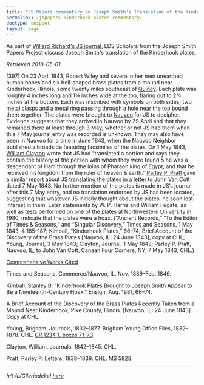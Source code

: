 ```yaml
---
title: "JS Papers commentary on Joseph Smith's Translation of the Kinderhook Plates"
permalink: /jspapers-kinderhook-plates-commentary/
doctype: snippet
layout: page
---
```


As part of [Willard Richard's JS journal](http://www.josephsmithpapers.org/paper-summary/journal-december-1842-june-1844-book-2-10-march-1843-14-july-1843/201#full-transcript), LDS Scholars from the Joseph Smith Papers Project discuss Joseph Smith's translation of the Kinderhook plates.

_Retrieved 2018-05-01_

\[397\] On 23 April 1843, Robert Wiley and several other men unearthed human bones and six bell-shaped brass plates from a mound near Kinderhook, Illinois, some twenty miles southeast of [Quincy](http://www.josephsmithpapers.org/place/quincy-illinois). Each plate was roughly 4 inches long and 1¾ inches wide at the top, flaring out to 2¾ inches at the bottom. Each was inscribed with symbols on both sides; two metal clasps and a metal ring passing through a hole near the top bound them together. The plates were brought to [Nauvoo](http://www.josephsmithpapers.org/place/nauvoo-illinois) for JS to decipher. Evidence suggests that they arrived in Nauvoo by 29 April and that they remained there at least through 3 May; whether or not JS had them when this 7 May journal entry was recorded is unknown. They may also have been in Nauvoo for a time in June 1843, when the Nauvoo Neighbor published a broadside featuring facsimiles of the plates. On 1 May 1843, [William Clayton](http://www.josephsmithpapers.org/person/william-clayton) wrote that JS had “translated a portion and says they contain the history of the person with whom they were found & he was a descendant of Ham through the loins of Pharaoh king of Egypt, and that he received his kingdom from the ruler of heaven & earth.” [Parley P. Pratt](http://www.josephsmithpapers.org/person/parley-parker-pratt) gave a similar report about JS translating the plates in a letter to John Van Cott dated 7 May 1843. No further mention of the plates is made in JS’s journal after this 7 May entry, and no translation endorsed by JS has been located, suggesting that whatever JS initially thought about the plates, he soon lost interest in them. Later statements by W. P. Harris and William Fugate, as well as tests performed on one of the plates at Northwestern University in 1980, indicate that the plates were a hoax. (“Ancient Records,” “To the Editor of Times & Seasons,” and “Singular Discovery,” Times and Seasons, 1 May 1843, 4:185–187; Kimball, “Kinderhook Plates,” 66–74; Brief Account of the Discovery of the Brass Plates [Nauvoo, IL: 24 June 1843], copy at CHL; Young, Journal, 3 May 1843; Clayton, Journal, 1 May 1843; Parley P. Pratt, Nauvoo, IL, to John Van Cott, Canaan Four Corners, NY, 7 May 1843, CHL.)  

[Comprehensive Works Cited](http://www.josephsmithpapers.org/works-cited)

Times and Seasons. Commerce/Nauvoo, IL. Nov. 1839–Feb. 1846.

Kimball, Stanley B. “Kinderhook Plates Brought to Joseph Smith Appear to Be a Nineteenth-Century Hoax.” Ensign, Aug. 1981, 66–74.

A Brief Account of the Discovery of the Brass Plates Recently Taken from a Mound Near Kinderhook, Pike County, Illinois. [Nauvoo, IL: 24 June 1843]. Copy at CHL.

Young, Brigham. Journals, 1832–1877. Brigham Young Office Files, 1832–1878. CHL. [CR 1234 1, boxes 71–73](https://eadview.lds.org/findingaid/000280345/).

Clayton, William. Journals, 1842–1845. CHL.

Pratt, Parley P. Letters, 1838–1839. CHL. [MS 5828](https://dcms.lds.org/delivery/DeliveryManagerServlet?dps_pid=IE1319915).

---

_h/t /u/Gileriodekel [here](https://gileriodekel.com/wp-content/uploads/sites/798/2018/05/Just-One-Page.pdf)_
